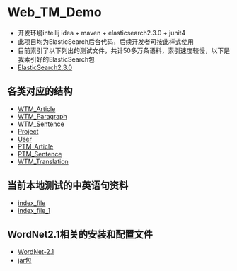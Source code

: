 # Web_TM_Demo
* 开发环境intellij idea + maven + elasticsearch2.3.0 + junit4
* 此项目均为ElasticSearch后台代码，后续开发者可按此样式使用
* 目前索引了以下列出的测试文件，共计50多万条语料，索引速度较慢，以下是我索引好的ElasticSearch包
* [ElasticSearch2.3.0](http://pan.baidu.com/s/1c8yx2I)

## 各类对应的结构
* [WTM_Article](http://naotu.baidu.com/file/93ee00fd86fa137d48b6db082d3f5a1b?token=398ee74c2304cf73)
* [WTM_Paragraph](http://naotu.baidu.com/file/098d2fdc29f5482f87a29adec7614a6c?token=536119d8c6917493)
* [WTM_Sentence](http://naotu.baidu.com/file/399482afc0cf99f53f1a5ecc798d8c91?token=a03152b69fe976ed)
* [Project](http://naotu.baidu.com/file/8469c2b32ae8851e52fd9430808266c0?token=b747ffcbed3f284c)
* [User](http://naotu.baidu.com/file/753302d501495882afa4c66f8daaf4b9?token=0e9de4540f386b10)
* [PTM_Article](http://naotu.baidu.com/file/d7fedcf4f53b095994985dd224031509?token=4e6f62c53dc86fef)
* [PTM_Sentence](http://naotu.baidu.com/file/e7c2745951a7e04fcc92559b72ed7c8f?token=140cbf8828194d46)
* [WTM_Translation](http://naotu.baidu.com/file/6cdfc4ff994d8ed8c59fafb205cdf71d?token=797134f1255972f5)

## 当前本地测试的中英语句资料
* [index_file](http://pan.baidu.com/s/1pKVxwSV)
* [index_file_1](http://pan.baidu.com/s/1skBbugt)

## WordNet2.1相关的安装和配置文件
* [WordNet-2.1](http://pan.baidu.com/s/1eRQqcvg)
* [jar包](http://pan.baidu.com/s/1slUnL1N)

